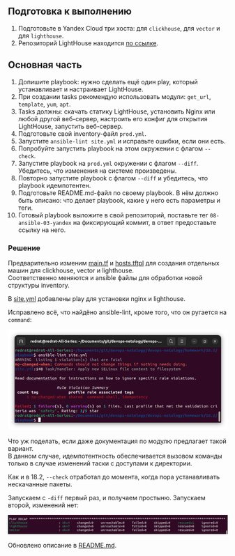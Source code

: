 ## Подготовка к выполнению

1. Подготовьте в Yandex Cloud три хоста: для `clickhouse`, для `vector` и для `lighthouse`.
2. Репозиторий LightHouse находится [по ссылке](https://github.com/VKCOM/lighthouse).

## Основная часть

1. Допишите playbook: нужно сделать ещё один play, который устанавливает и настраивает LightHouse.
2. При создании tasks рекомендую использовать модули: `get_url`, `template`, `yum`, `apt`.
3. Tasks должны: скачать статику LightHouse, установить Nginx или любой другой веб-сервер, настроить его конфиг для открытия LightHouse, запустить веб-сервер.
4. Подготовьте свой inventory-файл `prod.yml`.
5. Запустите `ansible-lint site.yml` и исправьте ошибки, если они есть.
6. Попробуйте запустить playbook на этом окружении с флагом `--check`.
7. Запустите playbook на `prod.yml` окружении с флагом `--diff`. Убедитесь, что изменения на системе произведены.
8. Повторно запустите playbook с флагом `--diff` и убедитесь, что playbook идемпотентен.
9. Подготовьте README.md-файл по своему playbook. В нём должно быть описано: что делает playbook, какие у него есть параметры и теги.
10. Готовый playbook выложите в свой репозиторий, поставьте тег `08-ansible-03-yandex` на фиксирующий коммит, в ответ предоставьте ссылку на него.

### Решение

Предварительно изменим [main.tf](../18.2/terraform/main.tf) и [hosts.tftpl](../18.2/terraform/hosts.tftpl) для создания отдельных машин для clickhouse, vector и lighthouse.<br/>
Соответственно меняются и ansible файлы для обработки новой структуры inventory.

В [site.yml](../18.2/playbook/site.yml) добавлены play для установки nginx и lighthouse.

Исправлено всё, что найдёно ansible-lint, кроме того, что он ругается на `command`:

![alt text](images/1.png)

Что уж поделать, если даже документация по модулю предлагает такой вариант.<br/>
В данном случае, идемпотентность обеспечивается вызовом команды только в случае изменений таски с доступами к директории.

Как и в 18.2, `--check` отработал до момента, когда пора устанавливать нескачанные пакеты.

Запускаем с `-diff` первый раз, и получаем простыню. Запускаем второй, изменений нет:

![alt text](images/2.png)

Обновлено описание в [README.md](../18.2/playbook/README.md).
